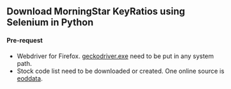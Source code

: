 ## Download MorningStar KeyRatios using Selenium in Python 

#### Pre-request
- Webdriver for Firefox. [geckodriver.exe](https://github.com/mozilla/geckodriver) need to be put in any system path.
- Stock code list need to be downloaded or created. One online source is [eoddata](http://www.eoddata.com/symbols.aspx).  
